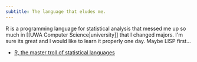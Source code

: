 ```yaml
---
subtitle: The language that eludes me.
---
```

R is a programming language for statistical analysis that messed me up so much in [[UWA Computer Science|university]] that I changed majors.  I'm sure its great and I would like to learn it properly one day. Maybe LISP first...

- [R, the master troll of statistical languages](https://talyarkoni.org/blog/2012/06/08/r-the-master-troll-of-statistical-languages/)